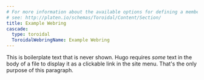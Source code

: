 ```yaml
---
# For more information about the available options for defining a member site,
# see: http://platen.io/schemas/Toroidal/Content/Section/
title: Example Webring
cascade:
  type: toroidal
  ToroidalWebringName: Example Webring
---
```


This is boilerplate text that is never shown. Hugo requires _some_ text in the body of a file to
display it as a clickable link in the site menu. That's the only purpose of this paragraph.